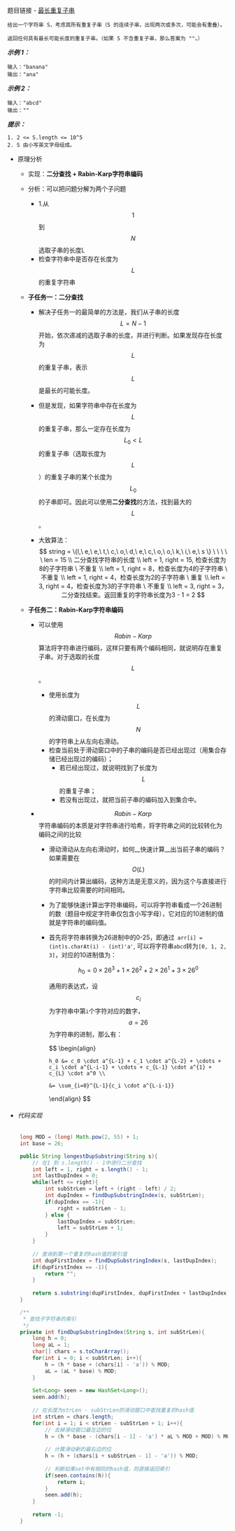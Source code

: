 题目链接 - [最长重复子串](https://leetcode-cn.com/problems/longest-duplicate-substring/)

```
给出一个字符串 S，考虑其所有重复子串（S 的连续子串，出现两次或多次，可能会有重叠）。

返回任何具有最长可能长度的重复子串。（如果 S 不含重复子串，那么答案为 ""。）
```

***示例 1：***

```
输入："banana"
输出："ana"
```

***示例 2：***

```
输入："abcd"
输出：""
```

***提示：***

```
1. 2 <= S.length <= 10^5
2. S 由小写英文字母组成。
```

- 原理分析

  - 实现：__二分查找 + Rabin-Karp字符串编码__

  - 分析：可以把问题分解为两个子问题

    - 1.从$$1$$到$$N$$选取子串的长度L
    - 检查字符串中是否存在长度为$$L$$的重复字符串

  - __子任务一：二分查找__

    - 解决子任务一的最简单的方法是，我们从子串的长度$$L = N - 1$$开始，依次递减的选取子串的长度，并进行判断。如果发现存在长度为$$L$$的重复子串，表示$$L$$是最长的可能长度。

    - 但是发现，如果字符串中存在长度为$$L$$的重复子串，那么一定存在长度为$$L_0 < L$$的重复子串（选取长度为$$L$$）的重复子串的某个长度为$$L_0$$的子串即可。因此可以使用**二分查找**的方法，找到最大的$$L$$。

    - 大致算法：
      $$
      string = \{l,\  e,\  e,\  t,\  c,\  o,\  d,\  e,\  c,\  o,\  o,\  k,\  i,\  e,\  s \} \ \ \ \ \  len = 15 \\
      二分查找字符串的长度 \\
      left = 1, right = 15, 检查长度为8的子字符串  \ 不重复 \\
      left = 1, right = 8，检查长度为4的子字符串 \ 不重复 \\
      left = 1, right = 4，检查长度为2的子字符串 \ 重复 \\
      left = 3, right = 4，检查长度为3的子字符串 \ 不重复 \\
      left = 3, right = 3，二分查找结束。返回重复的字符串长度为3 - 1 = 2
      $$
      

  - __子任务二：Rabin-Karp字符串编码__

    - 可以使用$$Rabin-Karp$$算法将字符串进行编码，这样只要有两个编码相同，就说明存在重复子串。对于选取的长度$$L$$。

      - 使用长度为$$L$$的滑动窗口，在长度为$$N$$的字符串上从左向右滑动。
      - 检查当前处于滑动窗口中的子串的编码是否已经出现过（用集合存储已经出现过的编码）；
        - 若已经出现过，就说明找到了长度为$$L$$的重复子串；
        - 若没有出现过，就把当前子串的编码加入到集合中。

    - $$Rabin-Karp$$字符串编码的本质是对字符串进行哈希，将字符串之间的比较转化为编码之间的比较

      - 滑动滑动从左向右滑动时，如何__快速计算__出当前子串的编码？如果需要在$$O(L)$$的时间内计算出编码，这种方法是无意义的，因为这个与直接进行字符串比较需要的时间相同。

      - 为了能够快速计算出字符串编码，可以将字符串看成一个26进制的数（题目中规定字符串仅包含小写字母），它对应的10进制的值就是字符串的编码值。

      - 首先将字符串转换为26进制中的0-25，即通过``` arr[i] = (int)s.charAt(i) - (int)'a'```, 可以将字符串```abcd```转为```[0, 1, 2, 3]```，对应的10进制值为：

         $$
         h_0 = 0 \times 26^3 + 1 \times 26^2 + 2 \times 26^1 + 3 \times 26^0
         $$

         通用的表达式，设$$c_i$$为字符串中第```i```个字符对应的数字，$$a=26$$为字符串的进制，那么有：

         $$
         \begin{align}
          
            h_0 &= c_0 \cdot a^{L-1} + c_1 \cdot a^{L-2} + \cdots + c_i \cdot a^{L-i-1} + \cdots + c_{L-1} \cdot a^{1} + c_{L} \cdot a^0 \\
          
            &= \sum_{i=0}^{L-1}{c_i \cdot a^{L-i-1}}
          
          \end{align}
         $$

- ###### 代码实现

```java
	long MOD = (long) Math.pow(2, 55) + 1;
	int base = 26;

	public String longestDupSubstring(String s){
        // 在1 到 s.length() - 1中进行二分查找
        int left = 1, right = s.length() - 1;
        int lastDupIndex = 0;
        while(left <= right){
            int subStrLen = left + (right - left) / 2;
            int dupIndex = findDupSubstringIndex(s, subStrLen);
            if(dupIndex == -1){
                right = subStrLen - 1;
            } else {
                lastDupIndex = subStrLen;
                left = subStrLen + 1;
            }
        }
        
        // 查询到第一个重复的hash值的索引值
        int dupFirstIndex = findDupSubstringIndex(s, lastDupIndex);
        if(dupFirstIndex == -1){
            return "";
        }
        
        return s.substring(dupFirstIndex, dupFirstIndex + lastDupIndex);
    }

	/**
	 * 查找子字符串的索引
	 */
	private int findDupSubstringIndex(String s, int subStrLen){
        long h = 0;
        long aL = 1;
        char[] chars = s.toCharArray();
        for(int i = 0; i < subStrLen; i++){
            h = (h * base + (chars[i] - 'a')) % MOD;
            aL = (aL * base) % MOD;
        }
        
        Set<Long> seen = new HashSet<Long>();
        seen.add(h);
        
        // 在长度为strLen - subStrLen的滑动窗口中查找重复的hash值
        int strLen = chars.length;
        for(int i = 1; i < strLen - subStrLen + 1; i++){
            // 去掉滑动窗口最左边的位
            h = (h * base - (chars[i - 1] - 'a') * aL % MOD + MOD) % MOD;
        	
            // 计算滑动新的最右边的位
            h = (h + (chars[i + subStrLen - 1] - 'a')) % MOD;
            
            // 判断如果set中有相同的hash值，则直接返回索引
            if(seen.contains(h)){
                return i;
            }
            seen.add(h);
        }
        
        return -1;
    }
```

